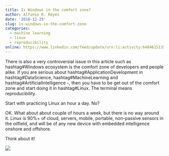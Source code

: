 ```yaml
---
title: Is Windows in the comfort zone?
author: Alfonso R. Reyes
date: '2018-12-29'
slug: is-windows-in-the-comfort-zone
categories:
  - machine learning
  - linux
  - reproducibility
online: https://www.linkedin.com/feed/update/urn:li:activity:6484615135326502912
---
```


There is also a very controversial issue in this article such as hashtag#Windows ecosystem is the comfort zone of developers and people alike. 
If you are serious about hashtag#ApplicationDevelopment in hashtag#DataScience, hashtag#MachineLearning and hashtag#ArtificialIntelligence -, then you have to be get out of the comfort zone and start doing it in hashtag#Linux. The terminal means reproducibility. 

Start with practicing Linux an hour a day. No?

OK. What about about couple of hours a week, but there is no way around it. Linux is 90%+ of cloud, servers, mobile, portable, non-passive sensors in the oilfield, and will be of any new device with embedded intelligence onshore and offshore. 

Think about it!


[![](/img/windows_comfort_zone-article_comments.png)](/img/windows_comfort_zone-article_comments.png)


